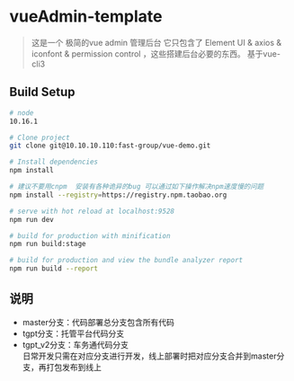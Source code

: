 # vueAdmin-template

> 这是一个 极简的vue admin 管理后台 它只包含了 Element UI & axios & iconfont & permission control ，这些搭建后台必要的东西。
> 基于vue-cli3

## Build Setup

``` bash
# node 
10.16.1

# Clone project
git clone git@10.10.10.110:fast-group/vue-demo.git

# Install dependencies
npm install

# 建议不要用cnpm  安装有各种诡异的bug 可以通过如下操作解决npm速度慢的问题
npm install --registry=https://registry.npm.taobao.org

# serve with hot reload at localhost:9528
npm run dev

# build for production with minification
npm run build:stage 

# build for production and view the bundle analyzer report
npm run build --report
```

## 说明
- master分支：代码部署总分支包含所有代码
- tgpt分支：托管平台代码分支
- tgpt_v2分支：车务通代码分支  
日常开发只需在对应分支进行开发，线上部署时把对应分支合并到master分支，再打包发布到线上